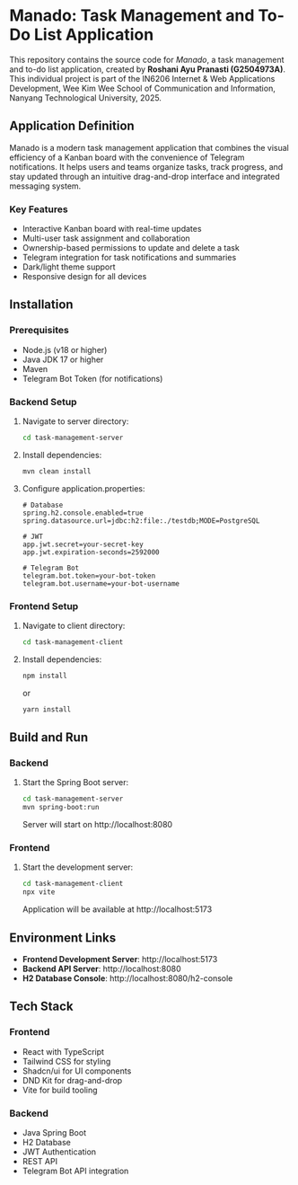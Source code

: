 # Manado: Task Management and To-Do List Application

This repository contains the source code for _Manado_, a task management and to-do list application, created by **Roshani Ayu Pranasti (G2504973A)**. This individual project is part of the IN6206 Internet & Web Applications Development, Wee Kim Wee School of Communication and Information, Nanyang Technological University, 2025.

## Application Definition

Manado is a modern task management application that combines the visual efficiency of a Kanban board with the convenience of Telegram notifications. It helps users and teams organize tasks, track progress, and stay updated through an intuitive drag-and-drop interface and integrated messaging system.

### Key Features
- Interactive Kanban board with real-time updates
- Multi-user task assignment and collaboration
- Ownership-based permissions to update and delete a task
- Telegram integration for task notifications and summaries
- Dark/light theme support
- Responsive design for all devices

## Installation

### Prerequisites
- Node.js (v18 or higher)
- Java JDK 17 or higher
- Maven
- Telegram Bot Token (for notifications)

### Backend Setup
1. Navigate to server directory:
   ```bash
   cd task-management-server
   ```

2. Install dependencies:
   ```bash
   mvn clean install
   ```

3. Configure application.properties:
   ```properties
   # Database
   spring.h2.console.enabled=true
   spring.datasource.url=jdbc:h2:file:./testdb;MODE=PostgreSQL
   
   # JWT
   app.jwt.secret=your-secret-key
   app.jwt.expiration-seconds=2592000
   
   # Telegram Bot
   telegram.bot.token=your-bot-token
   telegram.bot.username=your-bot-username
   ```

### Frontend Setup
1. Navigate to client directory:
   ```bash
   cd task-management-client
   ```

2. Install dependencies:
   ```bash
   npm install
   ```
   or
   ```bash
   yarn install
   ```

## Build and Run

### Backend
1. Start the Spring Boot server:
   ```bash
   cd task-management-server
   mvn spring-boot:run
   ```
   Server will start on http://localhost:8080

### Frontend
1. Start the development server:
   ```bash
   cd task-management-client
   npx vite
   ```
   Application will be available at http://localhost:5173

## Environment Links

- **Frontend Development Server**: http://localhost:5173
- **Backend API Server**: http://localhost:8080
- **H2 Database Console**: http://localhost:8080/h2-console

## Tech Stack

### Frontend
- React with TypeScript
- Tailwind CSS for styling
- Shadcn/ui for UI components
- DND Kit for drag-and-drop
- Vite for build tooling

### Backend
- Java Spring Boot
- H2 Database
- JWT Authentication
- REST API
- Telegram Bot API integration
